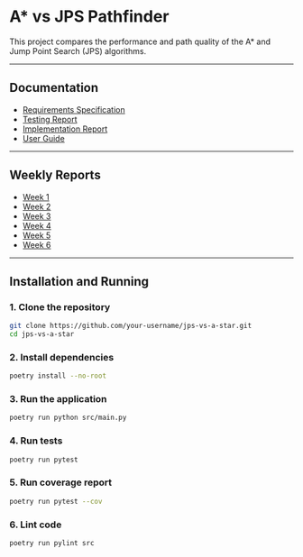 # A* vs JPS Pathfinder
This project compares the performance and path quality of the A* and Jump Point Search (JPS) algorithms.

---

## Documentation
- [Requirements Specification](docs/requirements.md)
- [Testing Report](docs/testing_report.md)
- [Implementation Report](docs/implementation_report.md)
- [User Guide](docs/user_guide.md)

---

## Weekly Reports
- [Week 1](docs/week1.md)
- [Week 2](docs/week2.md)
- [Week 3](docs/week3.md)
- [Week 4](docs/week4.md)
- [Week 5](docs/week5.md)
- [Week 6](docs/week6.md)

---

## Installation and Running

### 1. Clone the repository
```bash
git clone https://github.com/your-username/jps-vs-a-star.git
cd jps-vs-a-star
```

### 2. Install dependencies
```bash
poetry install --no-root
```

### 3. Run the application
```bash
poetry run python src/main.py
```

### 4. Run tests
```bash
poetry run pytest
```

### 5. Run coverage report
```bash
poetry run pytest --cov
```

### 6. Lint code
```bash
poetry run pylint src
```


